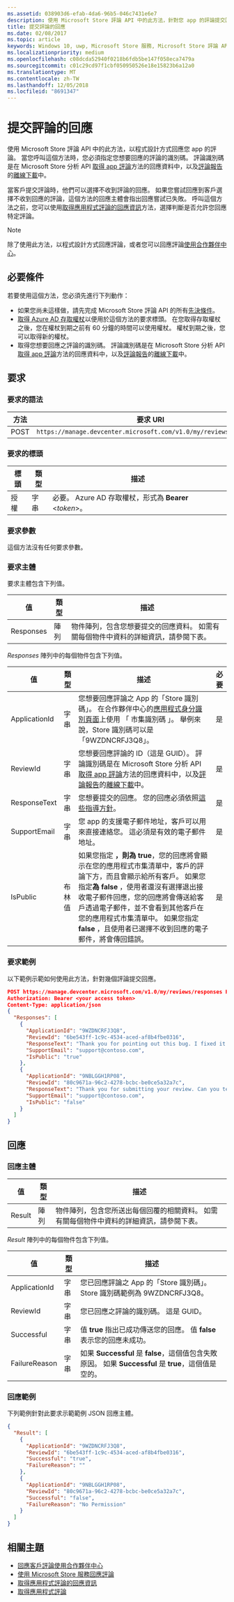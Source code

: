 ```yaml
---
ms.assetid: 038903d6-efab-4da6-96b5-046c7431e6e7
description: 使用 Microsoft Store 評論 API 中的此方法，針對您 app 的評論提交回應。
title: 提交評論的回應
ms.date: 02/08/2017
ms.topic: article
keywords: Windows 10, uwp, Microsoft Store 服務, Microsoft Store 評論 API, 附加元件下載數
ms.localizationpriority: medium
ms.openlocfilehash: c08dcda52940f0218b6fdb5be147f058eca7479a
ms.sourcegitcommit: c01c29cd97f1cbf050950526e18e15823b6a12a0
ms.translationtype: MT
ms.contentlocale: zh-TW
ms.lasthandoff: 12/05/2018
ms.locfileid: "8691347"
---
```

# <a name="submit-responses-to-reviews"></a>提交評論的回應


使用 Microsoft Store 評論 API 中的此方法，以程式設計方式回應您 app 的評論。 當您呼叫這個方法時，您必須指定您想要回應的評論的識別碼。 評論識別碼是在 Microsoft Store 分析 API [取得 app 評論](get-app-reviews.md)方法的回應資料中，以及[評論報告](../publish/reviews-report.md)的[離線下載](../publish/download-analytic-reports.md)中。

當客戶提交評論時，他們可以選擇不收到評論的回應。 如果您嘗試回應到客戶選擇不收到回應的評論，這個方法的回應主體會指出回應嘗試已失敗。 呼叫這個方法之前，您可以使用[取得應用程式評論的回應資訊](get-response-info-for-app-reviews.md)方法，選擇判斷是否允許您回應特定評論。

> [!NOTE]
> 除了使用此方法，以程式設計方式回應評論，或者您可以回應評論[使用合作夥伴中心](../publish/respond-to-customer-reviews.md)。

## <a name="prerequisites"></a>必要條件

若要使用這個方法，您必須先進行下列動作：

* 如果您尚未這樣做，請先完成 Microsoft Store 評論 API 的所有[先決條件](respond-to-reviews-using-windows-store-services.md#prerequisites)。
* [取得 Azure AD 存取權杖](respond-to-reviews-using-windows-store-services.md#obtain-an-azure-ad-access-token)以便用於這個方法的要求標頭。 在您取得存取權杖之後，您在權杖到期之前有 60 分鐘的時間可以使用權杖。 權杖到期之後，您可以取得新的權杖。
* 取得您想要回應之評論的識別碼。 評論識別碼是在 Microsoft Store 分析 API [取得 app 評論](get-app-reviews.md)方法的回應資料中，以及[評論報告](../publish/reviews-report.md)的[離線下載](../publish/download-analytic-reports.md)中。

## <a name="request"></a>要求

### <a name="request-syntax"></a>要求的語法

| 方法 | 要求 URI                                                      |
|--------|------------------------------------------------------------------|
| POST    | ```https://manage.devcenter.microsoft.com/v1.0/my/reviews/responses``` |


### <a name="request-header"></a>要求的標頭

| 標頭        | 類型   | 描述                                                                 |
|---------------|--------|-----------------------------------------------------------------------------|
| 授權 | 字串 | 必要。 Azure AD 存取權杖，形式為 **Bearer** &lt;*token*&gt;。 |


### <a name="request-parameters"></a>要求參數

這個方法沒有任何要求參數。


### <a name="request-body"></a>要求主體

要求主體包含下列值。

| 值        | 類型   | 描述                                                                 |
|---------------|--------|-----------------------------------------|
| Responses | 陣列 | 物件陣列，包含您想要提交的回應資料。 如需有關每個物件中資料的詳細資訊，請參閱下表。 |


*Responses* 陣列中的每個物件包含下列值。

| 值        | 類型   | 描述           |  必要  |
|---------------|--------|-----------------------------|-----|
| ApplicationId | 字串 |  您想要回應評論之 App 的「Store 識別碼」。 在合作夥伴中心的[應用程式身分識別頁面](../publish/view-app-identity-details.md)上使用 「 市集識別碼 」。 舉例來說，Store 識別碼可以是「9WZDNCRFJ3Q8」。   |  是  |
| ReviewId | 字串 |  您想要回應評論的 ID（這是 GUID）。 評論識別碼是在 Microsoft Store 分析 API [取得 app 評論](get-app-reviews.md)方法的回應資料中，以及[評論報告](../publish/reviews-report.md)的[離線下載](../publish/download-analytic-reports.md)中。   |  是  |
| ResponseText | 字串 | 您想要提交的回應。 您的回應必須依照[這些指導方針](../publish/respond-to-customer-reviews.md#guidelines-for-responses)。   |  是  |
| SupportEmail | 字串 | 您 app 的支援電子郵件地址，客戶可以用來直接連絡您。 這必須是有效的電子郵件地址。     |  是  |
| IsPublic | 布林值 |  如果您指定 **，則為 true**，您的回應將會顯示在您的應用程式市集清單中，客戶的評論下方，而且會顯示給所有客戶。 如果您指定**為 false** ，使用者還沒有選擇退出接收電子郵件回應，您的回應將會傳送給客戶透過電子郵件，並不會看到其他客戶在您的應用程式市集清單中。 如果您指定**false** ，且使用者已選擇不收到回應的電子郵件，將會傳回錯誤。   |  是  |


### <a name="request-example"></a>要求範例

以下範例示範如何使用此方法，針對幾個評論提交回應。

```json
POST https://manage.devcenter.microsoft.com/v1.0/my/reviews/responses HTTP/1.1
Authorization: Bearer <your access token>
Content-Type: application/json
{
  "Responses": [
    {
      "ApplicationId": "9WZDNCRFJ3Q8",
      "ReviewId": "6be543ff-1c9c-4534-aced-af8b4fbe0316",
      "ResponseText": "Thank you for pointing out this bug. I fixed it and published an update, you should have the fix soon",
      "SupportEmail": "support@contoso.com",
      "IsPublic": "true"
    },
    {
      "ApplicationId": "9NBLGGH1RP08",
      "ReviewId": "80c9671a-96c2-4278-bcbc-be0ce5a32a7c",
      "ResponseText": "Thank you for submitting your review. Can you tell more about what you were doing in the app when it froze? Thanks very much for your help.",
      "SupportEmail": "support@contoso.com",
      "IsPublic": "false"
    }
  ]
}
```

## <a name="response"></a>回應

### <a name="response-body"></a>回應主體

| 值        | 類型   | 描述            |
|---------------|--------|---------------------|
| Result | 陣列 | 物件陣列，包含您所送出每個回覆的相關資料。 如需有關每個物件中資料的詳細資訊，請參閱下表。  |


*Result* 陣列中的每個物件包含下列值。

| 值        | 類型   | 描述                                                                 |
|---------------|--------|-----------------------------------------------|
| ApplicationId | 字串 |  您已回應評論之 App 的「Store 識別碼」。  Store 識別碼範例為 9WZDNCRFJ3Q8。   |
| ReviewId | 字串 |  您已回應之評論的識別碼。 這是 GUID。   |
| Successful | 字串 | 值 **true** 指出已成功傳送您的回應。 值 **false** 表示您的回應未成功。    |
| FailureReason | 字串 | 如果 **Successful** 是 **false**，這個值包含失敗原因。 如果 **Successful** 是 **true**，這個值是空的。      |


### <a name="response-example"></a>回應範例

下列範例針對此要求示範範例 JSON 回應主體。

```json
{
  "Result": [
    {
      "ApplicationId": "9WZDNCRFJ3Q8",
      "ReviewId": "6be543ff-1c9c-4534-aced-af8b4fbe0316",
      "Successful": "true",
      "FailureReason": ""
    },
    {
      "ApplicationId": "9NBLGGH1RP08",
      "ReviewId": "80c9671a-96c2-4278-bcbc-be0ce5a32a7c",
      "Successful": "false",
      "FailureReason": "No Permission"
    }
  ]
}
```

## <a name="related-topics"></a>相關主題

* [回應客戶評論使用合作夥伴中心](../publish/respond-to-customer-reviews.md)
* [使用 Microsoft Store 服務回應評論](respond-to-reviews-using-windows-store-services.md)
* [取得應用程式評論的回應資訊](get-response-info-for-app-reviews.md)
* [取得應用程式評論](get-app-reviews.md)
